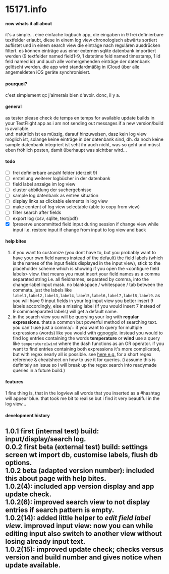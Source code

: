 # 15171.info
#### now whats it all about
it's a simple... eine einfache logbuch app, die eingaben in 9 frei definierbare textfelder erlaubt, diese in einem log view chronologisch abwärts sortiert auflistet und in einem search view die einträge nach regulären ausdrücken filtert. es können einträge aus einer externen sqlite datenbank importiert werden (9 textfelder named field1-9, 1 datetime feld named timestamp, 1 id feld named id) und auch alle vorhergehenden einträge der datenbank gelöscht werden. die app wird standardmäßig in iCloud über alle angemeldeten iOS geräte synchronisiert.

#### pourquoi?
c'est simplement qc j'aimerais bien d'avoir. donc, il y a.

#### general
as tester please check de temps en temps for available update builds in your TestFlight app as i am not sending out messages if a new version/build is available.   
und: natürlich ist es müszig, darauf hinzuweisen, dasz kein log view möglich ist, solange keine einträge in der datenbank sind, dh. da noch keine sample datenbank integriert ist seht ihr auch nicht, was so geht und müsst eben fröhlich posten, damit überhaupt was sichtbar wird...


#### todo
- [ ] frei definierbare anzahl felder (derzeit 9)
- [ ] erstellung weiterer logbücher in der datenbank
- [ ] field label anzeige im log view
- [ ] cluster abbildung der suchergebnisse
- [ ] sample log datenbank as entree situation
- [ ] display links as clickable elements in log view
- [ ] make content of log view selectable (able to copy from view)
- [ ] filter search after fields
- [ ] export log (csv, sqlite, text/pdf)
- [x] !preserve uncommitted field input during session if change view while input i.e. restore input if change from input to log view and back

#### help bites

1.    if you want to customize (you dont have to, but you probably want to have your own field names instead of the default) the field labels (which is the names of the input fields displayed in the input view), stick to the placeholder scheme which is showing if you open the \<configure field labels> view. 
that means you must insert your field names as a comma separated string i.e. all fieldnames, separated by comma, into the change-label input mask. no blankspace / whitespace / tab between the commata. just the labels like `label1,label2,label3,label4,label5,label6,label7,label8,label9`. as you will have 9 input fields in your log input view you better insert 9 labels accordingly, else a missing label (if you would insert 7 instead of 9 commaseparated labels) will get a default name.   
2. in the search view you will be querying your log with **regular expressions**. thats a common but powerful method of searching text. you can't use just a comma/+ if you want to query for multiple expressions (words) like you would with ggooggle. instead you would to find log entries containing the words **temperature** or **wind** use a query like `temperature|wind` where the dash functions as an OR operator. if you want to find entries containing both expressions it's more complicated, but with regex nearly all is possible. see [here e.g.](https://regexr.com) for a short regex reference & cheatsheet on how to use it for queries. (i assume this is definitely an issue so i will break up the regex search into readymade queries in a future build.)

#### features
1 fine thing is, that in the logview all words that you inserted as a #hashtag will appear blue. that took me bit to realise but i find it very beautiful in the log view...

#### development history
**1.0.1 first (internal test) build:** input/display/search log.   
**0.0.2 first beta (external test) build:** settings screen wt import db, customise labels, flush db options.   
**1.0.2 beta (adapted version number):** included this about page with help bites.  
**1.0.2(4):** included app version display and app update check.  
**1.0.2(6):** improved search view to not display entries if search pattern is empty.   
**1.0.2(14):** added little helper to *edit field label view*. improved input view: now you can while editing input also switch to another view without losing already input text.   
**1.0.2(15):** improved update check; checks versus version and build number and gives notice when update available.
-----







